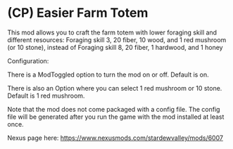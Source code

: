 # (CP) Easier Farm Totem
This mod allows you to craft the farm totem with lower foraging skill and different resources:
Foraging skill 3, 20 fiber, 10 wood, and 1 red mushroom (or 10 stone), instead of Foraging skill 8, 20 fiber, 1 hardwood, and 1 honey

Configuration:

There is a ModToggled option to turn the mod on or off. Default is on.

There is also an Option where you can select 1 red mushroom or 10 stone. Default is 1 red mushroom.

Note that the mod does not come packaged with a config file. The config file will be generated after you run the game with the mod installed at least once. 

Nexus page here: https://www.nexusmods.com/stardewvalley/mods/6007
